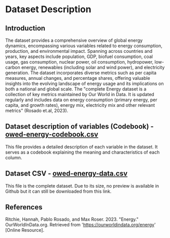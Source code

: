 # Dataset Description

## Introduction

The dataset provides a comprehensive overview of global energy dynamics, encompassing various variables related to energy consumption, production, and environmental impact. Spanning across countries and years, key aspects include population, GDP, biofuel consumption, coal usage, gas consumption, nuclear power, oil consumption, hydropower, low-carbon energy, renewables (including solar and wind power), and electricity generation. The dataset incorporates diverse metrics such as per capita measures, annual changes, and percentage shares, offering valuable insights into the evolving landscape of energy usage and its implications on both a national and global scale. The "complete Energy dataset is a collection of key metrics maintained by Our World in Data. It is updated regularly and includes data on energy consumption (primary energy, per capita, and growth rates), energy mix, electricity mix and other relevant metrics" (Rosado et.al, 2023).

## Dataset description of variables (Codebook) - [owed-energy-codebook.csv](owid-energy-codebook.csv)

This file provides a detailed description of each variable in the dataset. It serves as a codebook explaining the meaning and characteristics of each column.

## Dataset CSV - [owed-energy-data.csv](owid-energy-data.csv)

This file is the complete dataset. Due to its size, no preview is available in Github but it can still be downloaded from this link.

## References

Ritchie, Hannah, Pablo Rosado, and Max Roser. 2023. "Energy." OurWorldInData.org. Retrieved from 'https://ourworldindata.org/energy' [Online Resource].